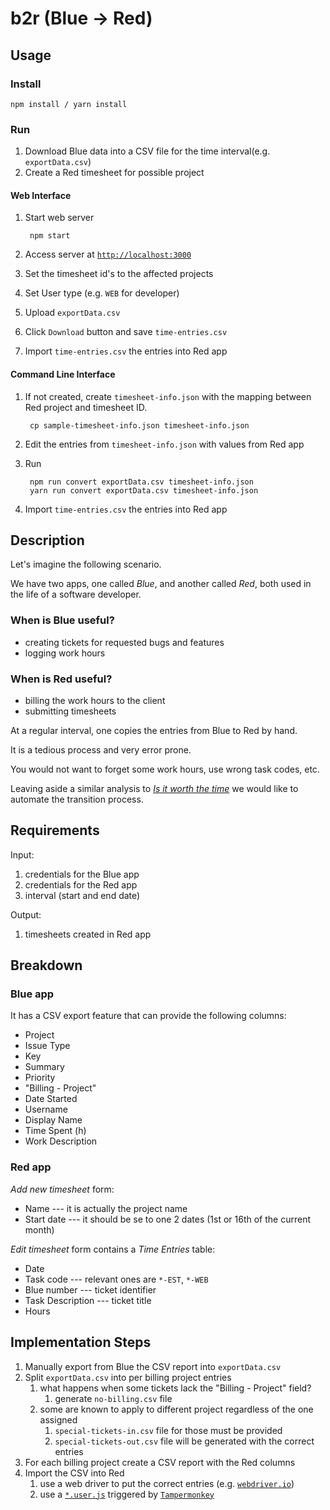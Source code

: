 # b2r (Blue -> Red)
## Usage

### Install

    npm install / yarn install

### Run

  1. Download Blue data into a CSV file for the time interval(e.g. `exportData.csv`)
  1. Create a Red timesheet for possible project
  
#### Web Interface
  1. Start web server
      
          npm start
          
  1. Access server at [`http://localhost:3000`](`http://localhost:3000`)
  1. Set the timesheet id's to the affected projects
  1. Set User type (e.g. `WEB` for developer)
  1. Upload `exportData.csv`
  1. Click `Download` button and save `time-entries.csv`
  1. Import `time-entries.csv` the entries into Red app

#### Command Line Interface  
  1. If not created, create `timesheet-info.json` with the mapping between Red project and timesheet ID.
          
          cp sample-timesheet-info.json timesheet-info.json
          
  1. Edit the entries from `timesheet-info.json` with values from Red app
  
  1. Run
  
          npm run convert exportData.csv timesheet-info.json
          yarn run convert exportData.csv timesheet-info.json

  1. Import `time-entries.csv` the entries into Red app
    

## Description

Let's imagine the following scenario.

We have two apps, one called _Blue_, and another called _Red_, both used
in the life of a software developer.

### When is Blue useful?

* creating tickets for requested bugs and features
* logging work hours

### When is Red useful?

* billing the work hours to the client
* submitting timesheets

At a regular interval, one copies the entries from Blue to Red by hand.

It is a tedious process and very error prone.

You would not want to forget some work hours, use wrong task codes, etc.

Leaving aside a similar analysis to [_Is it worth the time_](https://xkcd.com/1205/)
we would like to automate the transition process.

## Requirements

Input:

1. credentials for the Blue app
1. credentials for the Red app
1. interval (start and end date)

Output:

1. timesheets created in Red app

## Breakdown

### Blue app
It has a CSV export feature that can provide the following columns:

* Project
* Issue Type
* Key
* Summary
* Priority
* "Billing - Project"
* Date Started
* Username
* Display Name
* Time Spent (h)
* Work Description

### Red app

_Add new timesheet_ form:

* Name --- it is actually the project name
* Start date --- it should be se to one 2 dates (1st or 16th of the current month)

_Edit timesheet_ form contains a _Time Entries_ table:

* Date
* Task code --- relevant ones are `*-EST`, `*-WEB`
* Blue number --- ticket identifier
* Task Description --- ticket title
* Hours

## Implementation Steps

1. Manually export from Blue the CSV report into `exportData.csv`
1. Split `exportData.csv` into per billing project entries
    1. what happens when some tickets lack the "Billing - Project" field?
        1. generate `no-billing.csv` file
    1. some are known to apply to different project regardless of the one assigned
        1. `special-tickets-in.csv` file for those must be provided
        1. `special-tickets-out.csv` file will be generated with the correct entries
1. For each billing project create a CSV report with the Red columns
1. Import the CSV into Red
    1. use a web driver to put the correct entries (e.g. [`webdriver.io`](http://webdriver.io/))
    1. use a [`*.user.js`](https://github.com/OpenUserJs/OpenUserJS.org/wiki/Userscript-beginners-HOWTO) 
    triggered by [`Tampermonkey`](https://github.com/OpenUserJs/OpenUserJS.org/wiki/Tampermonkey-for-Chrome)
